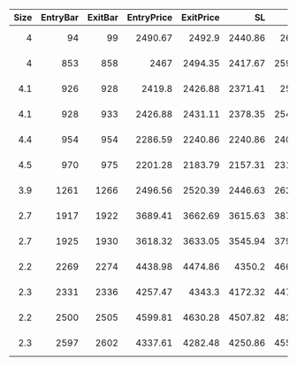 |   Size |   EntryBar |   ExitBar |   EntryPrice |   ExitPrice |      SL |      TP |      PnL |   Commission |    ReturnPct | EntryTime                 | ExitTime                  | Duration        | Tag   |   Entry_λ(rsi) |   Exit_λ(rsi) |
|-------:|-----------:|----------:|-------------:|------------:|--------:|--------:|---------:|-------------:|-------------:|:--------------------------|:--------------------------|:----------------|:------|---------------:|--------------:|
|    4   |         94 |        99 |      2490.67 |     2492.9  | 2440.86 | 2615.2  |    8.92  |            0 |  0.000895341 | 2025-05-17 03:00:00+00:00 | 2025-05-17 08:00:00+00:00 | 0 days 05:00:00 |       |        29.0597 |       31.5503 |
|    4   |        853 |       858 |      2467    |     2494.35 | 2417.67 | 2590.36 |  109.4   |            0 |  0.0110863   | 2025-06-17 18:00:00+00:00 | 2025-06-17 23:00:00+00:00 | 0 days 05:00:00 |       |        35.8289 |       46.0876 |
|    4.1 |        926 |       928 |      2419.8  |     2426.88 | 2371.41 | 2540.8  |   29.028 |            0 |  0.00292586  | 2025-06-20 19:00:00+00:00 | 2025-06-20 21:00:00+00:00 | 0 days 02:00:00 |       |        11.7587 |       20.0313 |
|    4.1 |        928 |       933 |      2426.88 |     2431.11 | 2378.35 | 2548.23 |   17.343 |            0 |  0.00174298  | 2025-06-20 21:00:00+00:00 | 2025-06-21 02:00:00+00:00 | 0 days 05:00:00 |       |        20.0313 |       40.549  |
|    4.4 |        954 |       954 |      2286.59 |     2240.86 | 2240.86 | 2400.92 | -201.22  |            0 | -0.02        | 2025-06-21 23:00:00+00:00 | 2025-06-21 23:00:00+00:00 | 0 days 00:00:00 |       |        21.2777 |       21.2777 |
|    4.5 |        970 |       975 |      2201.28 |     2183.79 | 2157.31 | 2311.41 |  -78.705 |            0 | -0.00794538  | 2025-06-22 15:00:00+00:00 | 2025-06-22 20:00:00+00:00 | 0 days 05:00:00 |       |        20.2497 |       32.1878 |
|    3.9 |       1261 |      1266 |      2496.56 |     2520.39 | 2446.63 | 2621.39 |   92.937 |            0 |  0.00954513  | 2025-07-04 18:00:00+00:00 | 2025-07-04 23:00:00+00:00 | 0 days 05:00:00 |       |        18.9982 |       47.283  |
|    2.7 |       1917 |      1922 |      3689.41 |     3662.69 | 3615.63 | 3873.89 |  -72.144 |            0 | -0.00724235  | 2025-08-01 02:00:00+00:00 | 2025-08-01 07:00:00+00:00 | 0 days 05:00:00 |       |        39.1328 |       20.2417 |
|    2.7 |       1925 |      1930 |      3618.32 |     3633.05 | 3545.94 | 3799.23 |   39.771 |            0 |  0.00407095  | 2025-08-01 10:00:00+00:00 | 2025-08-01 15:00:00+00:00 | 0 days 05:00:00 |       |        19.5502 |       39.1346 |
|    2.2 |       2269 |      2274 |      4438.98 |     4474.86 | 4350.2  | 4660.93 |   78.936 |            0 |  0.00808294  | 2025-08-15 18:00:00+00:00 | 2025-08-15 23:00:00+00:00 | 0 days 05:00:00 |       |        18.6011 |       41.1965 |
|    2.3 |       2331 |      2336 |      4257.47 |     4343.3  | 4172.32 | 4470.34 |  197.409 |            0 |  0.0201599   | 2025-08-18 08:00:00+00:00 | 2025-08-18 13:00:00+00:00 | 0 days 05:00:00 |       |        19.2817 |       41.6783 |
|    2.2 |       2500 |      2505 |      4599.81 |     4630.28 | 4507.82 | 4829.81 |   67.034 |            0 |  0.00662419  | 2025-08-25 09:00:00+00:00 | 2025-08-25 14:00:00+00:00 | 0 days 05:00:00 |       |        28.345  |       51.5876 |
|    2.3 |       2597 |      2602 |      4337.61 |     4282.48 | 4250.86 | 4554.49 | -126.799 |            0 | -0.0127098   | 2025-08-29 10:00:00+00:00 | 2025-08-29 15:00:00+00:00 | 0 days 05:00:00 |       |        19.4424 |       35.5688 |